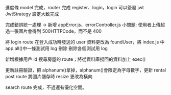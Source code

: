 進度條
model 完成，router 完成 register、login，login 可以簽發 jwt
JwtStrategy 設定大致完成

完成錯誤統一處理 -> 新增 appError.js、errorController.js
小問題: 使用者上傳超過一張圖片會得到 500HTTPCode，而不是 400

將 login route 在登入成功時發送的 user 資料更改為 foundUser，將 index.js 中 app.all()中一條測試用 log 刪除
刪除各個測試用 log

新增根據用戶 id 搜尋房屋的 route；將從資料庫撈回的資料加上 exec()

更新註冊驗證，把 alphanum()拿掉，alphanum()會限定為字母數字，更新 rental post route 將圖片儲存時 resize 更改為橫向

search route 完成，不過還有優化空間。
